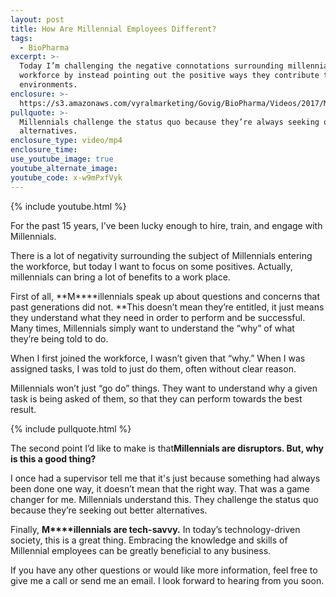 ```yaml
---
layout: post
title: How Are Millennial Employees Different?
tags:
  - BioPharma
excerpt: >-
  Today I’m challenging the negative connotations surrounding millennials in the
  workforce by instead pointing out the positive ways they contribute to work
  environments.
enclosure: >-
  https://s3.amazonaws.com/vyralmarketing/Govig/BioPharma/Videos/2017/Misconceptions+About+Millennials.mp4
pullquote: >-
  Millennials challenge the status quo because they’re always seeking out better
  alternatives.
enclosure_type: video/mp4
enclosure_time:
use_youtube_image: true
youtube_alternate_image:
youtube_code: x-w9mPxfVyk
---
```



{% include youtube.html %}

For the past 15 years, I’ve been lucky enough to hire, train, and engage with Millennials.

There is a lot of negativity surrounding the subject of Millennials entering the workforce, but today I want to focus on some positives. Actually, millennials can bring a lot of benefits to a work place.

First of all, **M****illennials speak up about questions and concerns that past generations did not.&nbsp;**This doesn’t mean they’re entitled, it just means they understand what they need in order to perform and be successful. Many times, Millennials simply want to understand the “why” of what they’re being told to do.

When I first joined the workforce, I wasn’t given that “why.” When I was assigned tasks, I was told to just do them, often without clear reason.

Millennials won’t just “go do” things. They want to understand why a given task is being asked of them, so that they can perform towards the best result.

{% include pullquote.html %}

The second point I’d like to make is that**Millennials are disruptors. But, why is this a good thing?**

I once had a supervisor tell me that it's just because something had always been done one way, it doesn’t mean that the right way. That was a game changer for me. Millennials understand this. They challenge the status quo because they’re seeking out better alternatives.

Finally, **M****illennials are tech-savvy.** In today’s technology-driven society, this is a great thing. Embracing the knowledge and skills of Millennial employees can be greatly beneficial to any business.

If you have any other questions or would like more information, feel free to give me a call or send me an email. I look forward to hearing from you soon.